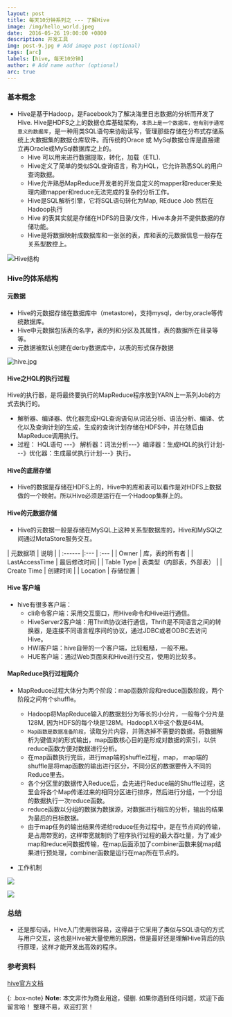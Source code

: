 ```yaml
---
layout: post
title: 每天10分钟系列之 --- 了解Hive
image: /img/hello_world.jpeg
date:  2016-05-26 19:00:00 +0800  
description: 开发工具
img: post-9.jpg # Add image post (optional)
tags: [arc]
labels: [hive, 每天10分钟]
author: # Add name author (optional)
arc: true
---
```


### 基本概念
- Hive是基于Hadoop，是Facebook为了解决海里日志数据的分析而开发了Hive. Hive是HDFS之上的数据仓库基础架构，`本质上是一个数据库，但有别于通常意义的数据库`，是一种用类SQL语句来协助读写，管理那些存储在分布式存储系统上大数据集的数据仓库软件。而传统的Orace 或 MySql数据仓库是直接建立再Oracle或MySql数据库之上的。
    - Hive 可以用来进行数据提取，转化，加载（ETL).
    - Hive定义了简单的类似SQL查询语言，称为HQL，它允许熟悉SQL的用户查询数据。
    - Hive允许熟悉MapReduce开发者的开发自定义的mapper和reducer来处理内建mapper和reduce无法完成的复杂的分析工作。
    - Hive是SQL解析引擎，它将SQL语句转化为Map, REduce Job 然后在Hadoop执行
    - Hive 的表其实就是存储在HDFS的目录/文件，Hive本身并不提供数据的存储功能。
    - Hive是将数据映射成数据库和一张张的表，库和表的元数据信息一般存在关系型数控上。
    

![Hive结构](http://p6jsga0vv.bkt.clouddn.com/18-11-7/78607355.jpg)

### Hive的体系结构

#### 元数据
- Hive的元数据存储在数据库中（metastore)，支持mysql，derby,oracle等传统数据库。
- Hive中元数据包括表的名字，表的列和分区及其属性，表的数据所在目录等等。
- 元数据被默认创建在derby数据库中，以表的形式保存数据

![hive.jpg](http://p6jsga0vv.bkt.clouddn.com/18-11-7/73083763.jpg)

####  Hive之HQL的执行过程
  Hive的执行器，是将最终要执行的MapReduce程序放到YARN上一系列Job的方式去执行的。
  
- 解析器、编译器、优化器完成HQL查询语句从词法分析、语法分析、编译、优化以及查询计划的生成，生成的查询计划存储在HDFS中，并在随后由MapReduce调用执行。
- 过程： HQL语句 ---》 解析器：词法分析---》编译器：生成HQL的执行计划---》优化器：生成最优执行计划---》执行。

#### Hive的底层存储
- Hive的数据是存储在HDFS上的，Hive中的库和表可以看作是对HDFS上数据做的一个映射。所以Hive必须是运行在一个Hadoop集群上的。

#### Hive的元数据存储
- Hive的元数据一般是存储在MySQL上这种关系型数据库的，Hive和MySQl之间通过MetaStore服务交互。


| 元数据项 | 说明 | 
| :------ |:--- | :--- |
| Owner | 库，表的所有者 | 
| LastAccessTime | 最后修改时间 | 
| Table Type | 表类型（内部表，外部表） | 
| Create Time | 创建时间 |
| Location | 存储位置 |

#### Hive 客户端
- hive有很多客户端：
    - cli命令客户端：采用交互窗口，用Hive命令和Hive进行通信。
    - HiveServer2客户端：用Thrift协议进行通信，Thrift是不同语言之间的转换器，是连接不同语言程序间的协议，通过JDBC或者ODBC去访问Hive。
    - HWI客户端：hive自带的一个客户端，比较粗糙，一般不用。
    - HUE客户端：通过Web页面来和Hive进行交互，使用的比较多。

#### MapReduce执行过程简介
- MapReduce过程大体分为两个阶段：map函数阶段和reduce函数阶段，两个阶段之间有个shuffle。
    - Hadoop将MapReduce输入的数据划分为等长的小分片，一般每个分片是128M, 因为HDFS的每个块是128M。Hadoop1.X中这个数是64M。
    - `Map函数是数据准备阶段`，读取分片内容，并筛选掉不需要的数据，将数据解析为键值对的形式输出，map函数核心目的是形成对数据的索引，以供reduce函数方便对数据进行分析。
    - 在map函数执行完后，进行map端的shuffle过程，map， map端的shuffle是将map函数的输出进行区分，不同分区的数据要传入不同的Reduce里去。
    - 各个分区里的数据传入Reduce后，会先进行Reduce端的Shuffle过程，这里会将各个Map传递过来的相同分区进行排序，然后进行分组，一个分组的数据执行一次reduce函数。
    - reduce函数以分组的数据为数据源，对数据进行相应的分析，输出的结果为最后的目标数据。
    - 由于map任务的输出结果传递给reduce任务过程中，是在节点间的传输，是占用带宽的，这样带宽就制约了程序执行过程的最大吞吐量，为了减少map和reduce间数据传输，在map后面添加了combiner函数来就map结果进行预处理，combiner函数是运行在map所在节点的。

- 工作机制
 
![](http://p6jsga0vv.bkt.clouddn.com/18-11-7/48196677.jpg)

![](http://p6jsga0vv.bkt.clouddn.com/18-11-7/76648895.jpg)


### 总结

- 还是那句话，Hive入门使用很容易，这得益于它采用了类似与SQL语句的方式与用户交互，这也是Hive被大量使用的原因，但是最好还是理解Hive背后的执行原理，这样才能开发出高效的程序。


### 参考资料
 
[hive官方文档](https://cwiki.apache.org/confluence/display/Hive/GettingStarted.)

{: .box-note}
**Note:** 本文非作为商业用途，侵删. 如果你遇到任何问题，欢迎下面留言哈！ 整理不易，欢迎打赏！
